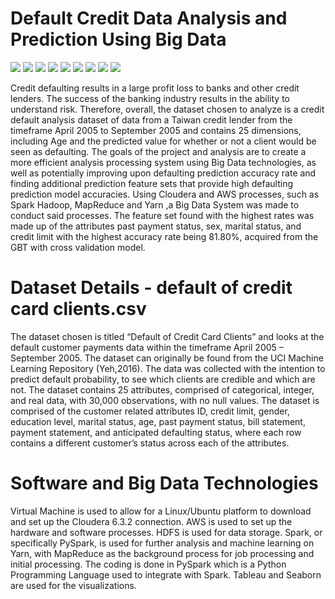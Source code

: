 # Default Credit Data Analysis and Prediction Using Big Data
![](https://img.shields.io/badge/CODE-PYTHON-informational?style=flat&logo=<LOGO_NAME>&logoColor=white&color=2bbc8a)
![](https://img.shields.io/badge/version-3.7.3-informational?style=flat&logo=<LOGO_NAME>&logoColor=white&color=2bbc8a)
![](https://img.shields.io/badge/Cloudera-6.3.2-informational?style=flat&logo=<LOGO_NAME>&logoColor=white&color=2bbc8a)
![](https://img.shields.io/badge/Tableau-2019.4-informational?style=flat&logo=<LOGO_NAME>&logoColor=white&color=2bbc8a)
![](https://img.shields.io/badge/AWS-HDFS-informational?style=flat&logo=<LOGO_NAME>&logoColor=white&color=2bbc8a)
![](https://img.shields.io/badge/ML-Yarn-informational?style=flat&logo=<LOGO_NAME>&logoColor=white&color=2bbc8a)
![](https://img.shields.io/badge/Mapreduce-informational?style=flat&logo=<LOGO_NAME>&logoColor=white&color=2bbc8a)
![](https://img.shields.io/badge/Domain-Finance-informational?style=flat&logo=<LOGO_NAME>&logoColor=white&color=2bbc8a)
![](https://img.shields.io/badge/PySpark-informational?style=flat&logo=<LOGO_NAME>&logoColor=white&color=2bbc8a)

Credit defaulting results in a large profit loss to banks and other credit lenders. The success of the banking industry results in the ability to understand risk. Therefore, overall, the dataset chosen to analyze is a credit default analysis dataset of data from a Taiwan credit lender from the timeframe April 2005 to September 2005 and contains 25 dimensions, including Age and the predicted value for whether or not a client would be seen as defaulting. The goals of the project and analysis are to create a more efficient analysis processing system using Big Data technologies, as well as potentially improving upon defaulting prediction accuracy rate and finding additional prediction feature sets that provide high defaulting prediction model accuracies. Using Cloudera and AWS processes, such as Spark Hadoop, MapReduce and Yarn ,a Big Data System was made to conduct said processes. The feature set found with the highest rates was made up of the attributes past payment status, sex, marital status, and credit limit with the highest accuracy rate being 81.80%, acquired from the GBT with cross validation model.

# Dataset Details - default of credit card clients.csv
The dataset chosen is titled “Default of Credit Card Clients” and looks at the default customer payments data within the timeframe April 2005 – September 2005. The dataset can originally be found from the UCI Machine Learning Repository  (Yeh,2016). The data was collected with the intention to predict default probability, to see which clients are credible and which are not. The dataset contains 25 attributes, comprised of categorical, integer, and real data, with 30,000 observations, with no null values. 
The dataset is comprised of the customer related attributes ID, credit limit, gender, education level, marital status, age, past payment status, bill statement, payment statement, and anticipated defaulting status, where each row contains a different customer’s status across each of the attributes. 

# Software and Big Data Technologies

Virtual Machine is used to allow for a Linux/Ubuntu platform to download and set up the Cloudera 6.3.2 connection. AWS is used to set up the hardware and software processes. HDFS is used for data storage. Spark, or specifically PySpark, is used for further analysis and machine learning on Yarn, with MapReduce as the background process for job processing and initial processing. The coding is done in PySpark which is a Python Programming Language used to integrate with Spark. Tableau and Seaborn are used for the visualizations. 

